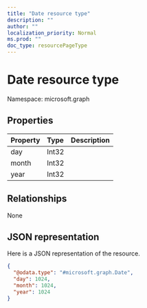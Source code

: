 ```yaml
---
title: "Date resource type"
description: ""
author: ""
localization_priority: Normal
ms.prod: ""
doc_type: resourcePageType
---
```


# Date resource type


Namespace: microsoft.graph



## Properties
|Property|Type|Description|
|:---|:---|:---|
|day|Int32||
|month|Int32||
|year|Int32||

## Relationships
None

## JSON representation
Here is a JSON representation of the resource.
<!-- {
  "blockType": "resource",
  "@odata.type": "microsoft.graph.Date"
}
-->
``` json
{
  "@odata.type": "#microsoft.graph.Date",
  "day": 1024,
  "month": 1024,
  "year": 1024
}
```


